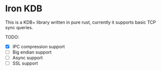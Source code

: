 # Iron KDB
This is a KDB+ library written in pure rust, currently it supports basic TCP sync queries.

TODO:
- [x] IPC compression support
- [ ] Big endian support
- [ ] Async support
- [ ] SSL support

